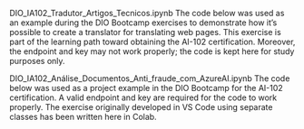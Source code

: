 DIO_IA102_Tradutor_Artigos_Tecnicos.ipynb
The code below was used as an example during the DIO Bootcamp exercises to demonstrate how it’s possible to create a translator for translating web pages. This exercise is part of the learning path toward obtaining the AI-102 certification. Moreover, the endpoint and key may not work properly; the code is kept here for study purposes only.

DIO_IA102_Análise_Documentos_Anti_fraude_com_AzureAI.ipynb
The code below was used as a project example in the DIO Bootcamp for the AI-102 certification. A valid endpoint and key are required for the code to work properly.
The exercise originally developed in VS Code using separate classes has been written here in Colab.
